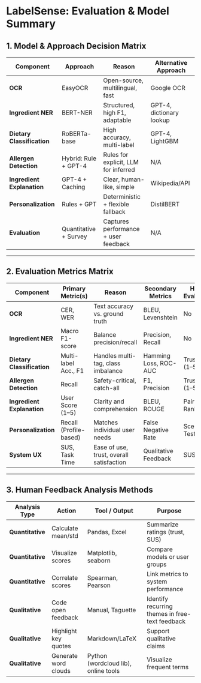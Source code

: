 # LabelSense: Evaluation & Model Summary

## 1. Model & Approach Decision Matrix

| Component       | Approach     | Reason                       | Alternative Approach         |
|------------------------|------------------------|------------------------------------------|------------------------------|
| **OCR**                | EasyOCR                | Open-source, multilingual, fast          | Google OCR |
| **Ingredient NER**     | BERT-NER               | Structured, high F1, adaptable           | GPT-4, dictionary lookup     |
| **Dietary Classification** | RoBERTa-base       | High accuracy, multi-label               | GPT-4, LightGBM              |
| **Allergen Detection** | Hybrid: Rule + GPT-4   | Rules for explicit, LLM for inferred     | N/A    |
| **Ingredient Explanation** | GPT-4 + Caching   | Clear, human-like, simple                | Wikipedia/API      |
| **Personalization**    | Rules + GPT            | Deterministic + flexible fallback        | DistilBERT |
| **Evaluation**    | Quantitative + Survey  | Captures performance + user feedback     | N/A|

---

## 2. Evaluation Metrics Matrix

| Component               | Primary Metric(s)             | Reason                                      | Secondary Metrics       | Human Evaluation?              |
|-------------------------|-------------------------------|------------------------------------------|-------------------------|--------------------------|
| **OCR**                 | CER, WER                      | Text accuracy vs. ground truth           | BLEU, Levenshtein       | No                       |
| **Ingredient NER**      | Macro F1-score                | Balance precision/recall                 | Precision, Recall       | No                       |
| **Dietary Classification** | Multi-label Acc., F1      | Handles multi-tag, class imbalance       | Hamming Loss, ROC-AUC   | Trust Score (1–5)        |
| **Allergen Detection**  | Recall                        | Safety-critical, catch-all               | F1, Precision           | Trust Score (1–5)        |
| **Ingredient Explanation** | User Score (1–5)           | Clarity and comprehension                | BLEU, ROUGE             | Pairwise Ranking         |
| **Personalization**     | Recall (Profile-based)        | Matches individual user needs            | False Negative Rate     | Scenario Test            |
| **System UX**           | SUS, Task Time                | Ease of use, trust, overall satisfaction | Qualitative Feedback    | SUS Survey               |

---

## 3. Human Feedback Analysis Methods

| Analysis Type   | Action                  | Tool / Output           | Purpose                                        |
|-----------------|-------------------------|-------------------------|------------------------------------------------|
| **Quantitative**   | Calculate mean/std      | Pandas, Excel           | Summarize ratings (trust, SUS)                 |
| **Quantitative**   | Visualize scores        | Matplotlib, seaborn     | Compare models or user groups                  |
| **Quantitative**   | Correlate scores        | Spearman, Pearson       | Link metrics to system performance             |
| **Qualitative**    | Code open feedback      | Manual, Taguette        | Identify recurring themes in free-text feedback|
| **Qualitative**    | Highlight key quotes    | Markdown/LaTeX          | Support qualitative claims                     |
| **Qualitative**    | Generate word clouds    | Python (wordcloud lib), online tools | Visualize frequent terms           |
